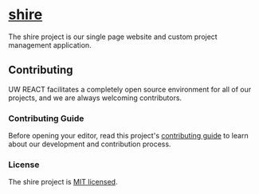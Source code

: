 # [shire](https://uwreact.ca)

The shire project is our single page website and custom project management application.

## Contributing

UW REACT facilitates a completely open source environment for all of our projects, and we are always welcoming contributors.

### Contributing Guide

Before opening your editor, read this project's [contributing guide](https://github.com/uwreact/shire/blob/master/CONTRIBUTING.md) to learn about our development and contribution process.

### License

The shire project is [MIT licensed](https://github.com/uwreact/shire/blob/master/LICENSE).

